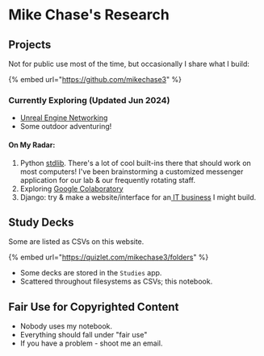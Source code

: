 # Mike Chase's Research

## Projects

Not for public use most of the time, but occasionally I share what I build:

{% embed url="https://github.com/mikechase3" %}

### Currently Exploring (Updated Jun 2024)&#x20;

* [Unreal Engine Networking](compscidev/game-development/unreal-engine/ue5-networking/)
* Some outdoor adventuring!



#### On My Radar:

1. Python [stdlib](compscidev/languages-and-architectures/python/standard-library/). There's a lot of cool built-ins there that should work on most computers! I've been brainstorming a customized messenger application for our lab & our frequently rotating staff.
2. Exploring [Google Colaboratory](https://colab.research.google.com/?authuser=1#scrollTo=Nma\_JWh-W-IF)
3. Django: try & make a website/interface for an[ IT business](https://www.dam-it.tech/) I might build.

## Study Decks

Some are listed as CSVs on this website.

{% embed url="https://quizlet.com/mikechase3/folders" %}

* Some decks are stored in the `Studies` app.
* Scattered throughout filesystems as CSVs; this notebook.

## Fair Use for Copyrighted Content

* Nobody uses my notebook.
* Everything should fall under "fair use"
* If you have a problem - shoot me an email.
